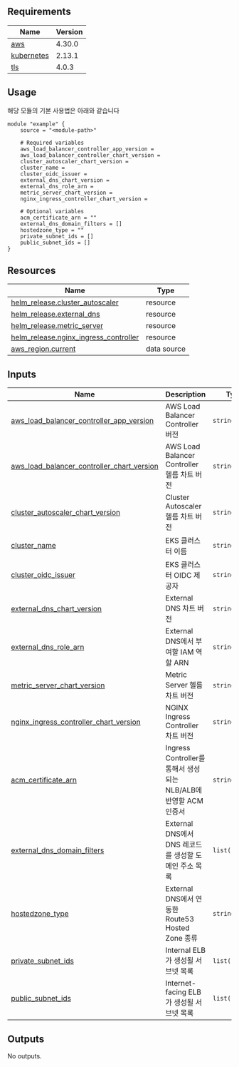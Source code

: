 <!-- BEGIN_AUTOMATED_TF_DOCS_BLOCK -->
## Requirements

| Name | Version |
|------|---------|
| <a name="requirement_aws"></a> [aws](#requirement\_aws) | 4.30.0 |
| <a name="requirement_kubernetes"></a> [kubernetes](#requirement\_kubernetes) | 2.13.1 |
| <a name="requirement_tls"></a> [tls](#requirement\_tls) | 4.0.3 |

## Usage
해당 모듈의 기본 사용법은 아래와 같습니다

```hcl
module "example" {
	source = "<module-path>"

	# Required variables
	aws_load_balancer_controller_app_version = 
	aws_load_balancer_controller_chart_version = 
	cluster_autoscaler_chart_version = 
	cluster_name = 
	cluster_oidc_issuer = 
	external_dns_chart_version = 
	external_dns_role_arn = 
	metric_server_chart_version = 
	nginx_ingress_controller_chart_version = 

	# Optional variables
	acm_certificate_arn = ""
	external_dns_domain_filters = []
	hostedzone_type = ""
	private_subnet_ids = []
	public_subnet_ids = []
}
```
## Resources

| Name | Type |
|------|------|
| [helm_release.cluster_autoscaler](https://registry.terraform.io/providers/hashicorp/helm/latest/docs/resources/release) | resource |
| [helm_release.external_dns](https://registry.terraform.io/providers/hashicorp/helm/latest/docs/resources/release) | resource |
| [helm_release.metric_server](https://registry.terraform.io/providers/hashicorp/helm/latest/docs/resources/release) | resource |
| [helm_release.nginx_ingress_controller](https://registry.terraform.io/providers/hashicorp/helm/latest/docs/resources/release) | resource |
| [aws_region.current](https://registry.terraform.io/providers/hashicorp/aws/4.30.0/docs/data-sources/region) | data source |

## Inputs

| Name | Description | Type | Default | Required |
|------|-------------|------|---------|:--------:|
| <a name="input_aws_load_balancer_controller_app_version"></a> [aws\_load\_balancer\_controller\_app\_version](#input\_aws\_load\_balancer\_controller\_app\_version) | AWS Load Balancer Controller 버전 | `string` | n/a | yes |
| <a name="input_aws_load_balancer_controller_chart_version"></a> [aws\_load\_balancer\_controller\_chart\_version](#input\_aws\_load\_balancer\_controller\_chart\_version) | AWS Load Balancer Controller 헬름 차트 버전 | `string` | n/a | yes |
| <a name="input_cluster_autoscaler_chart_version"></a> [cluster\_autoscaler\_chart\_version](#input\_cluster\_autoscaler\_chart\_version) | Cluster Autoscaler 헬름 차트 버전 | `string` | n/a | yes |
| <a name="input_cluster_name"></a> [cluster\_name](#input\_cluster\_name) | EKS 클러스터 이름 | `string` | n/a | yes |
| <a name="input_cluster_oidc_issuer"></a> [cluster\_oidc\_issuer](#input\_cluster\_oidc\_issuer) | EKS 클러스터 OIDC 제공자 | `string` | n/a | yes |
| <a name="input_external_dns_chart_version"></a> [external\_dns\_chart\_version](#input\_external\_dns\_chart\_version) | External DNS 차트 버전 | `string` | n/a | yes |
| <a name="input_external_dns_role_arn"></a> [external\_dns\_role\_arn](#input\_external\_dns\_role\_arn) | External DNS에서 부여할 IAM 역할 ARN | `string` | n/a | yes |
| <a name="input_metric_server_chart_version"></a> [metric\_server\_chart\_version](#input\_metric\_server\_chart\_version) | Metric Server 헬름 차트 버전 | `string` | n/a | yes |
| <a name="input_nginx_ingress_controller_chart_version"></a> [nginx\_ingress\_controller\_chart\_version](#input\_nginx\_ingress\_controller\_chart\_version) | NGINX Ingress Controller 차트 버전 | `string` | n/a | yes |
| <a name="input_acm_certificate_arn"></a> [acm\_certificate\_arn](#input\_acm\_certificate\_arn) | Ingress Controller를 통해서 생성되는 NLB/ALB에 반영할 ACM 인증서 | `string` | `""` | no |
| <a name="input_external_dns_domain_filters"></a> [external\_dns\_domain\_filters](#input\_external\_dns\_domain\_filters) | External DNS에서 DNS 레코드를 생성할 도메인 주소 목록 | `list(string)` | `[]` | no |
| <a name="input_hostedzone_type"></a> [hostedzone\_type](#input\_hostedzone\_type) | External DNS에서 연동한 Route53 Hosted Zone 종류 | `string` | `""` | no |
| <a name="input_private_subnet_ids"></a> [private\_subnet\_ids](#input\_private\_subnet\_ids) | Internal ELB가 생성될 서브넷 목록 | `list(string)` | `[]` | no |
| <a name="input_public_subnet_ids"></a> [public\_subnet\_ids](#input\_public\_subnet\_ids) | Internet-facing ELB가 생성될 서브넷 목록 | `list(string)` | `[]` | no |

## Outputs

No outputs.
<!-- END_AUTOMATED_TF_DOCS_BLOCK -->